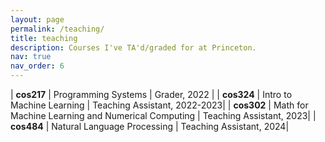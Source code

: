 ```yaml
---
layout: page
permalink: /teaching/
title: teaching
description: Courses I've TA'd/graded for at Princeton.
nav: true
nav_order: 6
---
```


<!-- For now, this page is assumed to be a static description of your courses. You can convert it to a collection similar to `_projects/` so that you can have a dedicated page for each course.

Organize your courses by years, topics, or universities, however you like! -->

<!-- ## Teaching Assistant Experience -->

| **cos217** | Programming Systems | Grader, 2022 |
| **cos324** | Intro to Machine Learning | Teaching Assistant, 2022-2023|
| **cos302** | Math for Machine Learning and Numerical Computing | Teaching Assistant, 2023|
| **cos484** | Natural Language Processing | Teaching Assistant, 2024|
